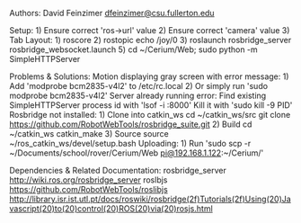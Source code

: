 Authors: 	David Feinzimer <dfeinzimer@csu.fullerton.edu>

Setup:
	1) Ensure correct 'ros->url' value
	2) Ensure correct 'camera' value
	3) Tab Layout:
			1) roscore
			2) rostopic echo /joy/0
			3) roslaunch rosbridge_server rosbridge_websocket.launch
			5) cd ~/Cerium/Web; sudo python -m SimpleHTTPServer

Problems & Solutions:
	Motion displaying gray screen with error message:
		1) Add 'modprobe bcm2835-v4l2' to /etc/rc.local
		2) Or simply run 'sudo modprobe bcm2835-v4l2'
	Server already running error:
		Find existing SimpleHTTPServer process id with 'lsof -i :8000'
		Kill it with 'sudo kill -9 PID'
	Rosbridge not installed:
		1) Clone into catkin_ws
			cd ~/catkin_ws/src
			git clone https://github.com/RobotWebTools/rosbridge_suite.git
		2) Build
			cd ~/catkin_ws
			catkin_make
		3) Source
			source ~/ros_catkin_ws/devel/setup.bash
	Uploading:
		1) Run 'sudo scp -r ~/Documents/school/rover/Cerium/Web pi@192.168.1.122:~/Cerium/'

Dependencies & Related Documentation:
	rosbridge_server
		http://wiki.ros.org/rosbridge_server
	roslbjs
		https://github.com/RobotWebTools/roslibjs
		http://library.isr.ist.utl.pt/docs/roswiki/rosbridge(2f)Tutorials(2f)Using(20)Javascript(20)to(20)control(20)ROS(20)via(20)rosjs.html
